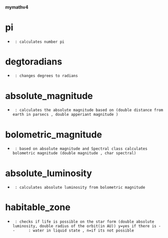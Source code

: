 #### mymathv4

# pi
-      : calculates number pi
# degtoradians
-      : changes degrees to radians
# absolute_magnitude
-      : calculates the absolute magnitude based on (double distance from earth in parsecs , double apperiant magnitude )
# bolometric_magnitude
-      : based on absolute magnitude and Spectral class calculates bolometric magnitude (double magnitude , char spectral)
# absolute_luminosity
-      : calculates absolute luminosity from bolometric magnitude
# habitable_zone
-      : checks if life is possible on the star form (double absolute luminosity, double radius of the orbit(in AU)) y=yes if there is -   -      : water in liquid state , n=if its not possible
